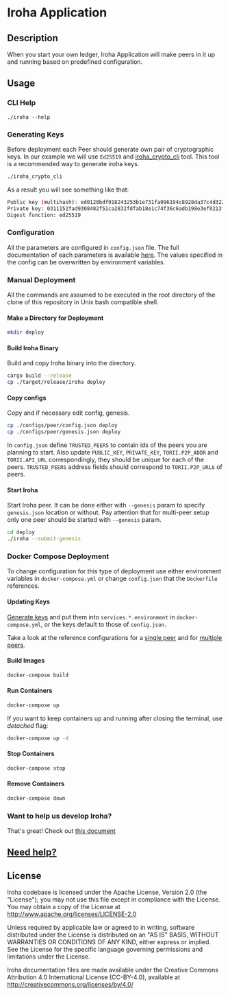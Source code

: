 # Iroha Application

## Description

When you start your own ledger, Iroha Application will make peers in it up and running
based on predefined configuration.

## Usage

### CLI Help
```
./iroha --help
```

### Generating Keys

Before deployment each Peer should generate own pair of cryptographic keys. In our example we will use `Ed25519` and
[iroha_crypto_cli](https://github.com/hyperledger/iroha/blob/iroha2-dev/crypto_cli/README.md) tool. This tool is a recommended way to generate iroha keys.

```bash
./iroha_crypto_cli
```

As a result you will see something like that:

```bash
Public key (multihash): ed0120bdf918243253b1e731fa096194c8928da37c4d3226f97eebd18cf5523d758d6c
Private key: 0311152fad9308482f51ca2832fdfab18e1c74f36c6adb198e3ef0213fe42fd8bdf918243253b1e731fa096194c8928da37c4d3226f97eebd18cf5523d758d6c
Digest function: ed25519
```

### Configuration

All the parameters are configured in `config.json` file. The full documentation of each parameters is available [here](../docs/source/references/config.md). The values specified in the config can be overwritten by environment variables.

### Manual Deployment

All the commands are assumed to be executed in the root directory of the clone of this repository in Unix bash compatible shell.

#### Make a Directory for Deployment

```bash
mkdir deploy
```

#### Build Iroha Binary

Build and copy Iroha binary into the directory.

```bash
cargo build --release
cp ./target/release/iroha deploy
```

#### Copy configs

Copy and if necessary edit config, genesis.
```bash
cp ./configs/peer/config.json deploy
cp ./configs/peer/genesis.json deploy
```

In `config.json` define `TRUSTED_PEERS` to contain ids of the peers you are planning to start.
Also update `PUBLIC_KEY`, `PRIVATE_KEY`, `TORII.P2P_ADDR` and `TORII.API_URL` correspondingly, they should be unique for each of the peers. `TRUSTED_PEERS` address fields should correspond to `TORII.P2P_URL`s of peers.

#### Start Iroha

Start Iroha peer. It can be done either with `--genesis` param to specify `genesis.json` location or without. Pay attention that for multi-peer setup only one peer should be started with `--genesis` param.

```bash
cd deploy
./iroha --submit-genesis
```

### Docker Compose Deployment

To change configuration for this type of deployment use either environment variables in `docker-compose.yml` or change `config.json` that the `Dockerfile` references.

#### Updating Keys

[Generate keys](#generating-keys) and put them into `services.*.environment` in `docker-compose.yml`,
or the keys default to those of `config.json`.

Take a look at the reference configurations for a [single peer](https://github.com/hyperledger/iroha/blob/iroha2-dev/docker-compose-single.yml)
and for [multiple peers](https://github.com/hyperledger/iroha/blob/iroha2-dev/docker-compose.yml).

#### Build Images

```bash
docker-compose build
```

#### Run Containers

```bash
docker-compose up
```

If you want to keep containers up and running after closing the terminal, use *detached* flag:

```bash
docker-compose up -d
```

#### Stop Containers

```bash
docker-compose stop
```

#### Remove Containers

```bash
docker-compose down
```

### Want to help us develop Iroha?

That's great!
Check out [this document](https://github.com/hyperledger/iroha/blob/iroha2-dev/CONTRIBUTING.md)

## [Need help?](https://github.com/hyperledger/iroha/blob/iroha2-dev/CONTRIBUTING.md#contact)

## License

Iroha codebase is licensed under the Apache License,
Version 2.0 (the "License"); you may not use this file except
in compliance with the License. You may obtain a copy of the
License at http://www.apache.org/licenses/LICENSE-2.0

Unless required by applicable law or agreed to in writing, software
distributed under the License is distributed on an "AS IS" BASIS,
WITHOUT WARRANTIES OR CONDITIONS OF ANY KIND, either express or implied.
See the License for the specific language governing permissions and
limitations under the License.

Iroha documentation files are made available under the Creative Commons
Attribution 4.0 International License (CC-BY-4.0), available at
http://creativecommons.org/licenses/by/4.0/
